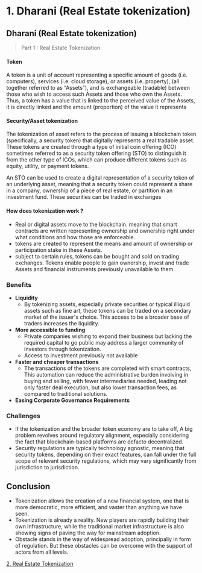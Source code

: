 # 1. Dharani \(Real Estate tokenization\)

## Dharani \(Real Estate tokenization\)

> Part 1 : Real Estate Tokenization

#### Token

A token is a unit of account representing a specific amount of goods \(i.e. computers\), services \(i.e. cloud storage\), or assets \(i.e. property\), \(all together referred to as “Assets”\), and is exchangeable \(tradable\) between those who wish to access such Assets and those who own the Assets. Thus, a token has a value that is linked to the perceived value of the Assets, it is directly linked and the amount \(proportion\) of the value it represents

#### Security/Asset tokenization

The tokenization of asset refers to the process of issuing a blockchain token \(specifically, a security token\) that digitally represents a real tradable asset. These tokens are created through a type of initial coin offering \(ICO\) sometimes referred to as a security token offering \(STO\) to distinguish it from the other type of ICOs, which can produce different tokens such as equity, utility, or payment tokens.

An STO can be used to create a digital representation of a security token of an underlying asset, meaning that a security token could represent a share in a company, ownership of a piece of real estate, or partition in an investment fund. These securities can be traded in exchanges

#### How does tokenization work ?

* Real or digital assets move to the blockchain. meaning that smart contracts are written representing ownership and ownership right under what conditions and how those are enforceable.
* tokens are created to represent the means and amount of ownership or participation stake in these Assets.
* subject to certain rules, tokens can be bought and sold on trading exchanges. Tokens enable people to gain ownership, invest and trade Assets and financial instruments previously unavailable to them.

### Benefits

* **Liquidity**
  * By tokenizing assets, especially private securities or typical illiquid assets such as fine art, these tokens can be traded on a secondary market of the issuer's choice. This access to be a broader base of traders increases the liquidity.
* **More accessible to funding**
  * Private companies wishing to expand their business but lacking the required capital to go public may address a larger community of investors through tokenization.
  * Access to investment previously not available
* **Faster and cheaper transactions**
  * The transactions of the tokens are completed with smart contracts, This automation can reduce the administrative burden involving in buying and selling, with fewer intermediaries needed, leading not only faster deal execution, but also lower transaction fees, as compared to traditional solutions.
* **Easing Corporate Governance Requirements**

### Challenges

* If the tokenization and the broader token economy are to take off, A big problem revolves around regulatory alignment, especially considering the fact that blockchain-based platforms are defacto decentralized.
* Security regulations are typically technology agnostic, meaning that security tokens, depending on their exact features, can fall under the full scope of relevant security regulations, which may vary significantly from jurisdiction to jurisdiction.

## Conclusion

* Tokenization allows the creation of a new financial system, one that is more democratic, more efficient, and vaster than anything we have seen.
* Tokenization is already a reality. New players are rapidly building their own infrastructure, while the traditional market infrastructure is also showing signs of paving the way for mainstream adoption.
* Obstacle stands in the way of widespread adoption, principally in form of regulation. But these obstacles can be overcome with the support of actors from all levels.

[2. Real Estate Tokenization](2.-real-estate-tokenization.md)

